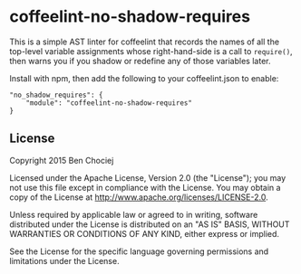 # coffeelint-no-shadow-requires

This is a simple AST linter for coffeelint that records the names of all the top-level variable assignments whose right-hand-side is a call to `require()`, then warns you if you shadow or redefine any of those variables later.

Install with npm, then add the following to your coffeelint.json to enable:

```
"no_shadow_requires": {
	"module": "coffeelint-no-shadow-requires"
}
```

## License

Copyright 2015 Ben Chociej

Licensed under the Apache License, Version 2.0 (the "License"); you may not use this file except in compliance with the License. You may obtain a copy of the License at http://www.apache.org/licenses/LICENSE-2.0.

Unless required by applicable law or agreed to in writing, software distributed under the License is distributed on an "AS IS" BASIS, WITHOUT WARRANTIES OR CONDITIONS OF ANY KIND, either express or implied.

See the License for the specific language governing permissions and limitations under the License.
